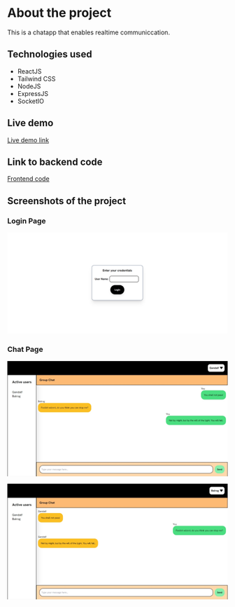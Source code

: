 # About the project

This is a chatapp that enables realtime communiccation.

## Technologies used

- ReactJS
- Tailwind CSS
- NodeJS
- ExpressJS
- SocketIO

## Live demo

[Live demo link](https://realtime-chatapp-frontend.netlify.app/)

## Link to backend code

[Frontend code](https://github.com/Pradikshan/chatapp-frontend)

## Screenshots of the project

### Login Page

![loginpage](./images/login-page.png)

### Chat Page

![chatpage-01](./images/chatpage-01.jpeg)

![chatpage-02](./images/chatpage-02.jpeg)
